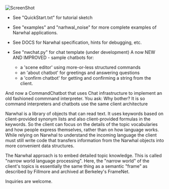 ﻿![ScreenShot](https://github.com/peterwaksman/Narwhal/blob/master/DOCS/CLogo.png)


 - See "QuickStart.txt" for tutorial sketch 
 - See "examples" and "narhwal_noise" for more complete examples of Narwhal applications.
 - See DOCS for Narwhal specification, hints for debugging, etc. 

 - See "nwchat.py" for chat template (under development)
 A now NEW AND IMPROVED - sample chatbots for:
     * a 'scene editor' using more-or-less structured commands 
     * an 'about chatbot' for greetings and answering questions
     * a 'confirm chatbot' for getting and confirming a string from the client.

And now a CommandChatbot that uses Chat infrastructure to implement an old fashioned commmand interpreter.
You ask: Why bother? It is so command interpreters and chatbots use the same client architecture 

Narwhal is a library of objects that can read text. It uses keywords based on client-provided synonym lists and also client-provided formulas in the keywords. So the client can focus on the details of the topic vocabularies and how people express themselves, rather than on how language works. While relying on Narwhal to understand the incoming language the client must still write code that transfers information from the Narwhal objects into more convenient data structures. 

The Narwhal approach is to embed detailed topic knowledge. This is called "narrow world language processing". Here, the "narrow world" of the client's topics is essentially the same thing as a semantic "frame” as described by Fillmore and archived at Berkeley's FrameNet.

Inquiries are welcome.